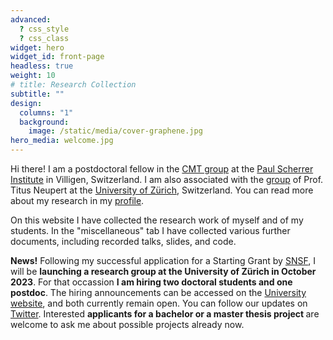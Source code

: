 ```yaml
---
advanced:
  ? css_style
  ? css_class
widget: hero
widget_id: front-page
headless: true
weight: 10
# title: Research Collection
subtitle: ""
design:
  columns: "1"
  background:
    image: /static/media/cover-graphene.jpg
hero_media: welcome.jpg
---
```

Hi there! I am a postdoctoral fellow in the [CMT group](https://www.psi.ch/en/lsm/cmt-group) at the [Paul Scherrer Institute](https://www.psi.ch/en) in Villigen, Switzerland. I am also associated with the [group](https://www.physik.uzh.ch/en/groups/neupert/team.html) of Prof. Titus Neupert at the [University of Zürich](https://www.uzh.ch/cmsssl/en.html), Switzerland. You can read more about my research in my [profile](https://www.tomasbzdusek.com/author/tomas-bzdusek/).

On this website I have collected the research work of myself and of my students. In the "miscellaneous" tab I have collected various further documents, including recorded talks, slides, and code. 

<b>News!</b> Following my successful application for a Starting Grant by [SNSF](https://data.snf.ch/grants/grant/211310), I will be <b>launching a research group at the University of Zürich in October 2023</b>. For that occassion <b>I am hiring two doctoral students and one postdoc</b>. The hiring announcements can be accessed on the [University website](https://www.physik.uzh.ch/en/department/jobs.html), and both currently remain open. You can follow our updates on [Twitter](https://twitter.com/UZH_TopoMat). Interested <b>applicants for a bachelor or a master thesis project </b> are welcome to ask me about possible projects already now.

<a rel="me" href="https://mastodon.social/@tomas_bzdusek"></a>
